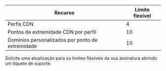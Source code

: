 
Recurso | Limite flexível
---------|-----------
Perfis CDN | 4
Pontos de extremidade CDN por perfil | 10
Domínios personalizados por ponto de extremidade | 10 

Solicite uma atualização para os limites flexíveis da sua assinatura abrindo um tíquete de suporte.

<!---HONumber=AcomDC_0121_2016-->